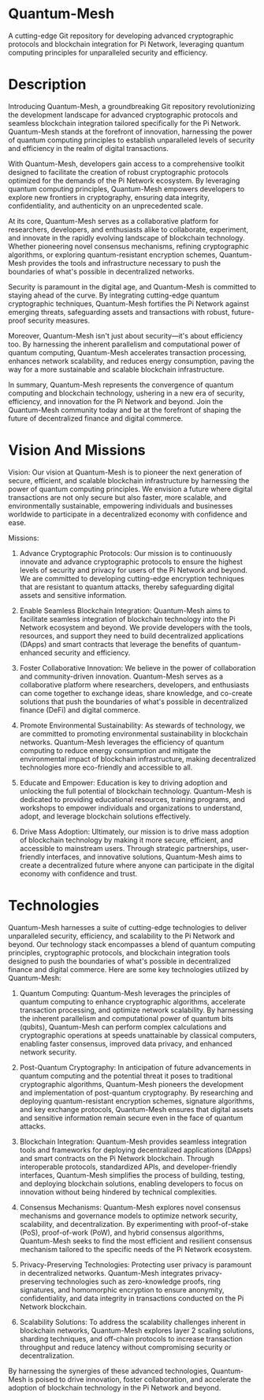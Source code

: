 # Quantum-Mesh 

A cutting-edge Git repository for developing advanced cryptographic protocols and blockchain integration for Pi Network, leveraging quantum computing principles for unparalleled security and efficiency.

# Description 

Introducing Quantum-Mesh, a groundbreaking Git repository revolutionizing the development landscape for advanced cryptographic protocols and seamless blockchain integration tailored specifically for the Pi Network. Quantum-Mesh stands at the forefront of innovation, harnessing the power of quantum computing principles to establish unparalleled levels of security and efficiency in the realm of digital transactions.

With Quantum-Mesh, developers gain access to a comprehensive toolkit designed to facilitate the creation of robust cryptographic protocols optimized for the demands of the Pi Network ecosystem. By leveraging quantum computing principles, Quantum-Mesh empowers developers to explore new frontiers in cryptography, ensuring data integrity, confidentiality, and authenticity on an unprecedented scale.

At its core, Quantum-Mesh serves as a collaborative platform for researchers, developers, and enthusiasts alike to collaborate, experiment, and innovate in the rapidly evolving landscape of blockchain technology. Whether pioneering novel consensus mechanisms, refining cryptographic algorithms, or exploring quantum-resistant encryption schemes, Quantum-Mesh provides the tools and infrastructure necessary to push the boundaries of what's possible in decentralized networks.

Security is paramount in the digital age, and Quantum-Mesh is committed to staying ahead of the curve. By integrating cutting-edge quantum cryptographic techniques, Quantum-Mesh fortifies the Pi Network against emerging threats, safeguarding assets and transactions with robust, future-proof security measures.

Moreover, Quantum-Mesh isn't just about security—it's about efficiency too. By harnessing the inherent parallelism and computational power of quantum computing, Quantum-Mesh accelerates transaction processing, enhances network scalability, and reduces energy consumption, paving the way for a more sustainable and scalable blockchain infrastructure.

In summary, Quantum-Mesh represents the convergence of quantum computing and blockchain technology, ushering in a new era of security, efficiency, and innovation for the Pi Network and beyond. Join the Quantum-Mesh community today and be at the forefront of shaping the future of decentralized finance and digital commerce.

# Vision And Missions 

Vision:
Our vision at Quantum-Mesh is to pioneer the next generation of secure, efficient, and scalable blockchain infrastructure by harnessing the power of quantum computing principles. We envision a future where digital transactions are not only secure but also faster, more scalable, and environmentally sustainable, empowering individuals and businesses worldwide to participate in a decentralized economy with confidence and ease.

Missions:
1. Advance Cryptographic Protocols: Our mission is to continuously innovate and advance cryptographic protocols to ensure the highest levels of security and privacy for users of the Pi Network and beyond. We are committed to developing cutting-edge encryption techniques that are resistant to quantum attacks, thereby safeguarding digital assets and sensitive information.

2. Enable Seamless Blockchain Integration: Quantum-Mesh aims to facilitate seamless integration of blockchain technology into the Pi Network ecosystem and beyond. We provide developers with the tools, resources, and support they need to build decentralized applications (DApps) and smart contracts that leverage the benefits of quantum-enhanced security and efficiency.

3. Foster Collaborative Innovation: We believe in the power of collaboration and community-driven innovation. Quantum-Mesh serves as a collaborative platform where researchers, developers, and enthusiasts can come together to exchange ideas, share knowledge, and co-create solutions that push the boundaries of what's possible in decentralized finance (DeFi) and digital commerce.

4. Promote Environmental Sustainability: As stewards of technology, we are committed to promoting environmental sustainability in blockchain networks. Quantum-Mesh leverages the efficiency of quantum computing to reduce energy consumption and mitigate the environmental impact of blockchain infrastructure, making decentralized technologies more eco-friendly and accessible to all.

5. Educate and Empower: Education is key to driving adoption and unlocking the full potential of blockchain technology. Quantum-Mesh is dedicated to providing educational resources, training programs, and workshops to empower individuals and organizations to understand, adopt, and leverage blockchain solutions effectively.

6. Drive Mass Adoption: Ultimately, our mission is to drive mass adoption of blockchain technology by making it more secure, efficient, and accessible to mainstream users. Through strategic partnerships, user-friendly interfaces, and innovative solutions, Quantum-Mesh aims to create a decentralized future where anyone can participate in the digital economy with confidence and trust.

# Technologies 

Quantum-Mesh harnesses a suite of cutting-edge technologies to deliver unparalleled security, efficiency, and scalability to the Pi Network and beyond. Our technology stack encompasses a blend of quantum computing principles, cryptographic protocols, and blockchain integration tools designed to push the boundaries of what's possible in decentralized finance and digital commerce. Here are some key technologies utilized by Quantum-Mesh:

1. Quantum Computing: Quantum-Mesh leverages the principles of quantum computing to enhance cryptographic algorithms, accelerate transaction processing, and optimize network scalability. By harnessing the inherent parallelism and computational power of quantum bits (qubits), Quantum-Mesh can perform complex calculations and cryptographic operations at speeds unattainable by classical computers, enabling faster consensus, improved data privacy, and enhanced network security.

2. Post-Quantum Cryptography: In anticipation of future advancements in quantum computing and the potential threat it poses to traditional cryptographic algorithms, Quantum-Mesh pioneers the development and implementation of post-quantum cryptography. By researching and deploying quantum-resistant encryption schemes, signature algorithms, and key exchange protocols, Quantum-Mesh ensures that digital assets and sensitive information remain secure even in the face of quantum attacks.

3. Blockchain Integration: Quantum-Mesh provides seamless integration tools and frameworks for deploying decentralized applications (DApps) and smart contracts on the Pi Network blockchain. Through interoperable protocols, standardized APIs, and developer-friendly interfaces, Quantum-Mesh simplifies the process of building, testing, and deploying blockchain solutions, enabling developers to focus on innovation without being hindered by technical complexities.

4. Consensus Mechanisms: Quantum-Mesh explores novel consensus mechanisms and governance models to optimize network security, scalability, and decentralization. By experimenting with proof-of-stake (PoS), proof-of-work (PoW), and hybrid consensus algorithms, Quantum-Mesh seeks to find the most efficient and resilient consensus mechanism tailored to the specific needs of the Pi Network ecosystem.

5. Privacy-Preserving Technologies: Protecting user privacy is paramount in decentralized networks. Quantum-Mesh integrates privacy-preserving technologies such as zero-knowledge proofs, ring signatures, and homomorphic encryption to ensure anonymity, confidentiality, and data integrity in transactions conducted on the Pi Network blockchain.

6. Scalability Solutions: To address the scalability challenges inherent in blockchain networks, Quantum-Mesh explores layer 2 scaling solutions, sharding techniques, and off-chain protocols to increase transaction throughput and reduce latency without compromising security or decentralization.

By harnessing the synergies of these advanced technologies, Quantum-Mesh is poised to drive innovation, foster collaboration, and accelerate the adoption of blockchain technology in the Pi Network and beyond.
